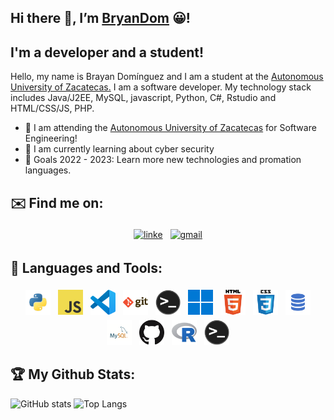 ## Hi there 👋, I’m [BryanDom](https://github.com/BryanDom) 😀!

## I'm a developer and a student!
Hello, my name is Brayan Domínguez and I am a student at the [Autonomous University of Zacatecas.](https://www.uaz.edu.mx/) I am a software developer. My technology stack includes Java/J2EE, MySQL, javascript, Python, C#, Rstudio and HTML/CSS/JS, PHP.

- 🔭 I am attending the [Autonomous University of Zacatecas](https://www.uaz.edu.mx/) for Software Engineering!
- 🌱 I am currently learning about cyber security
- 🥅 Goals 2022 - 2023: Learn more new technologies and promation languages.

## ✉️ Find me on:
<p align="center">
 <a href="https://www.linkedin.com/in/brayan-dom%C3%ADnguez-saucedo-69008a250/" target="_blank" rel="noopener noreferrer"> <img src="https://github.com/melanieshi0120/melanieshi0120/blob/master/linkedin.ico" alt="linke" height="40" style="vertical-align:top; margin:4px"></a>
 <a href="mailto:brayandom1604@gmail.com"> <img src="https://camo.githubusercontent.com/eafda2151b5e8592b0adb1634574d69c514bf26da4496b255ae008e9458b611f/68747470733a2f2f63646e2e6472696262626c652e636f6d2f75736572732f343837342f73637265656e73686f74732f333037343636302f676d61696c6472696262626c652e676966" alt="gmail" height="40" style="vertical-align:top; margin:4px"></a>
</p>

## 🧰 Languages and Tools:
<p align="center">
<img src="https://raw.githubusercontent.com/github/explore/80688e429a7d4ef2fca1e82350fe8e3517d3494d/topics/python/python.png" alt="Python" height="40" style="vertical-align:top; margin:4px">
<img src="https://raw.githubusercontent.com/github/explore/80688e429a7d4ef2fca1e82350fe8e3517d3494d/topics/javascript/javascript.png" alt="Javascript" height="40" style="vertical-align:top; margin:4px">
<img src="https://raw.githubusercontent.com/github/explore/80688e429a7d4ef2fca1e82350fe8e3517d3494d/topics/visual-studio-code/visual-studio-code.png" alt="VS Code" height="40" style="vertical-align:top; margin:4px">
<img src="https://raw.githubusercontent.com/github/explore/80688e429a7d4ef2fca1e82350fe8e3517d3494d/topics/git/git.png" alt="git" height="40" style="vertical-align:top; margin:4px">
<img src="https://raw.githubusercontent.com/github/explore/80688e429a7d4ef2fca1e82350fe8e3517d3494d/topics/terminal/terminal.png" alt="terminal" height="40" style="vertical-align:top; margin:4px">
<img src="https://raw.githubusercontent.com/github/explore/80688e429a7d4ef2fca1e82350fe8e3517d3494d/topics/windows/windows.png" alt="windows" height="40" style="vertical-align:top; margin:4px">
<img src="https://raw.githubusercontent.com/github/explore/80688e429a7d4ef2fca1e82350fe8e3517d3494d/topics/html/html.png" alt="html" height="40" style="vertical-align:top; margin:4px">
<img src="https://raw.githubusercontent.com/github/explore/80688e429a7d4ef2fca1e82350fe8e3517d3494d/topics/css/css.png" alt="css" height="40" style="vertical-align:top; margin:4px">
<img src="https://raw.githubusercontent.com/github/explore/80688e429a7d4ef2fca1e82350fe8e3517d3494d/topics/sql/sql.png" alt="sql" height="40" style="vertical-align:top; margin:4px">
<img src="https://raw.githubusercontent.com/github/explore/80688e429a7d4ef2fca1e82350fe8e3517d3494d/topics/mysql/mysql.png" alt="Mysql" height="40" style="vertical-align:top; margin:4px">
<img src="https://raw.githubusercontent.com/github/explore/78df643247d429f6cc873026c0622819ad797942/topics/github/github.png" alt="github" height="40" style="vertical-align:top; margin:4px">
<img src="https://raw.githubusercontent.com/github/explore/80688e429a7d4ef2fca1e82350fe8e3517d3494d/topics/r/r.png" alt="r" height="40" style="vertical-align:top; margin:4px">
<img src="https://raw.githubusercontent.com/github/explore/80688e429a7d4ef2fca1e82350fe8e3517d3494d/topics/terminal/terminal.png" alt="terminal" height="40" style="vertical-align:top; margin:4px">
</p>

## 🏆 My Github Stats:
![GitHub stats](https://github-readme-stats.vercel.app/api?username=BryanDom&show_icons=true&theme=tokyonight)
![Top Langs](https://github-readme-stats.vercel.app/api/top-langs/?username=BryanDom&theme=tokyonight)
